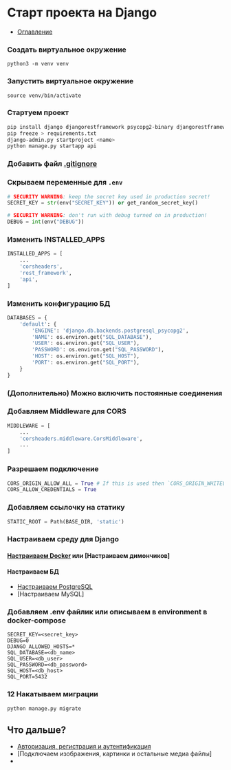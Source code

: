 # Старт проекта на Django

+ [Оглавление](../README.md)

### Создать виртуальное окружение

```
python3 -m venv venv
```

### Запустить виртуальное окружение

```
source venv/bin/activate
```
### Стартуем проект
```bash
pip install django djangorestframework psycopg2-binary djangorestframework-simplejwt django-cors-headers
pip freeze > requirements.txt
django-admin.py startproject <name>
python manage.py startapp api
```

### Добавить файл [.gitignore](gitignore.md)

### Скрываем переменные для `.env`
```python
# SECURITY WARNING: keep the secret key used in production secret!
SECRET_KEY = str(env("SECRET_KEY")) or get_random_secret_key()

# SECURITY WARNING: don't run with debug turned on in production!
DEBUG = int(env("DEBUG"))
```
### Изменить INSTALLED_APPS
```python
INSTALLED_APPS = [
    ...
    'corsheaders',
    'rest_framework',
    'api',
]
```

### Изменить конфигурацию БД

```python
DATABASES = {
    'default': {
        'ENGINE': 'django.db.backends.postgresql_psycopg2',
        'NAME': os.environ.get("SQL_DATABASE"),
        'USER': os.environ.get("SQL_USER"),
        'PASSWORD': os.environ.get("SQL_PASSWORD"),
        'HOST': os.environ.get("SQL_HOST"),
        'PORT': os.environ.get("SQL_PORT"),
    }
}
```
### (Дополнительно) Можно включить постоянные соединения

### Добавляем Middleware для CORS
```python
MIDDLEWARE = [
    ...
    'corsheaders.middleware.CorsMiddleware',
    ...
]
```
### Разрешаем подключение
```python
CORS_ORIGIN_ALLOW_ALL = True # If this is used then `CORS_ORIGIN_WHITELIST` will not have any effect
CORS_ALLOW_CREDENTIALS = True
```
### Добавляем ссылочку на статику
```python
STATIC_ROOT = Path(BASE_DIR, 'static')
```
### Настраиваем среду для Django
#### [Настраиваем Docker](../devops/django-docker.md) или [Настраиваем димончиков]
#### Настраиваем БД
+ [Настраиваем PostgreSQL](../database/start_postgres.md)
+ [Настраиваем MySQL]

### Добавляем .env файлик или описываем в environment в docker-compose
```
SECRET_KEY=<secret_key>
DEBUG=0
DJANGO_ALLOWED_HOSTS=*
SQL_DATABASE=<db_name>
SQL_USER=<db_user>
SQL_PASSWORD=<db_password>
SQL_HOST=<db_host>
SQL_PORT=5432
```
### 12 Накатываем миграции
```python
python manage.py migrate
```

## Что дальше?
+ [Авторизация, регистрация и аутентификация](authorization.md)
+ [Подключаем изображения, картинки и остальные медиа файлы]
+
